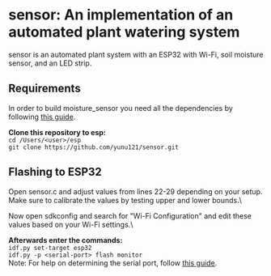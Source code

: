 sensor: An implementation of an automated plant watering system
========================================================================
sensor is an automated plant system with an ESP32 with Wi-Fi, 
soil moisture sensor, and an LED strip.

Requirements
------------
In order to build moisture_sensor you need all the dependencies by following [this guide](https://docs.espressif.com/projects/esp-idf/en/latest/esp32/get-started/).

**Clone this repository to esp:**\
```cd /Users/<user>/esp```\
```git clone https://github.com/yunu121/sensor.git```

Flashing to ESP32
-----------------
Open sensor.c and adjust values from lines 22-29 depending on your setup.\
Make sure to calibrate the values by testing upper and lower bounds.\

Now open sdkconfig and search for "Wi-Fi Configuration" and edit these values based
on your Wi-Fi settings.\

**Afterwards enter the commands:**\
```idf.py set-target esp32```\
```idf.py -p <serial-port> flash monitor```\
Note: For help on determining the serial port, follow [this guide](https://docs.espressif.com/projects/esp-idf/en/latest/esp32/get-started/establish-serial-connection.html).

